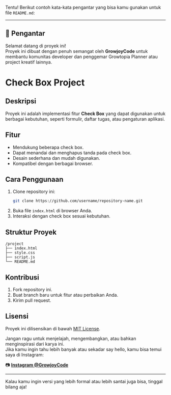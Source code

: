 Tentu! Berikut contoh kata-kata pengantar yang bisa kamu gunakan untuk file `README.md`:

---

## 📌 Pengantar

Selamat datang di proyek ini!  
Proyek ini dibuat dengan penuh semangat oleh **GrowjoyCode** untuk membantu komunitas developer dan penggemar Growtopia Planner atau project kreatif lainnya.

# Check Box Project

## Deskripsi
Proyek ini adalah implementasi fitur **Check Box** yang dapat digunakan untuk berbagai kebutuhan, seperti formulir, daftar tugas, atau pengaturan aplikasi.

## Fitur
- Mendukung beberapa check box.
- Dapat menandai dan menghapus tanda pada check box.
- Desain sederhana dan mudah digunakan.
- Kompatibel dengan berbagai browser.

## Cara Penggunaan
1. Clone repository ini:
    ```bash
    git clone https://github.com/username/repository-name.git
    ```
2. Buka file `index.html` di browser Anda.
3. Interaksi dengan check box sesuai kebutuhan.

## Struktur Proyek
```
/project
├── index.html
├── style.css
├── script.js
└── README.md
```

## Kontribusi
1. Fork repository ini.
2. Buat branch baru untuk fitur atau perbaikan Anda.
3. Kirim pull request.

## Lisensi
Proyek ini dilisensikan di bawah [MIT License](LICENSE).


Jangan ragu untuk menjelajah, mengembangkan, atau bahkan menginspirasi dari karya ini.  
Jika kamu ingin tahu lebih banyak atau sekadar say hello, kamu bisa temui saya di Instagram:

📷 **[Instagram @GrowjoyCode](https://instagram.com/lf_lathif)**

---

Kalau kamu ingin versi yang lebih formal atau lebih santai juga bisa, tinggal bilang aja!
